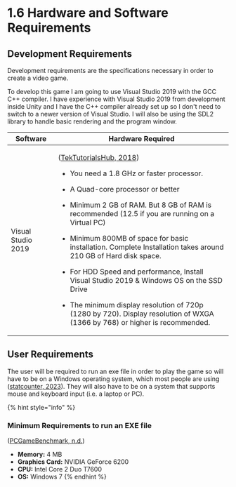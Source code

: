 # 1.6 Hardware and Software Requirements

## Development Requirements

Development requirements are the specifications necessary in order to create a video game.

To develop this game I am going to use Visual Studio 2019 with the GCC C++ compiler. I have experience with Visual Studio 2019 from development inside Unity and I have the C++ compiler already set up so I don't need to switch to a newer version of Visual Studio. I will also be using the SDL2 library to handle basic rendering and the program window.

| Software           | Hardware Required                                                                                                                                                                                                                                                                                                                                                                                                                                                                                                                                                                                                                                                                                                |
| ------------------ | ---------------------------------------------------------------------------------------------------------------------------------------------------------------------------------------------------------------------------------------------------------------------------------------------------------------------------------------------------------------------------------------------------------------------------------------------------------------------------------------------------------------------------------------------------------------------------------------------------------------------------------------------------------------------------------------------------------------- |
| Visual Studio 2019 | <p>(<a href="references.md#1.6-hardware-and-software-requirements">TekTutorialsHub, 2018</a>)</p><ul><li>You need a 1.8 GHz or faster processor.</li></ul><ul><li>A Quad-core processor or better</li></ul><ul><li>Minimum 2 GB of RAM. But 8 GB of RAM is recommended (12.5 if you are running on a Virtual PC)</li></ul><ul><li>Minimum 800MB of space for basic installation. Complete Installation takes around 210 GB of Hard disk space.</li></ul><ul><li>For HDD Speed and performance, Install Visual Studio 2019 &#x26; Windows OS on the SSD Drive</li></ul><ul><li>The minimum display resolution of 720p (1280 by 720). Display resolution of WXGA (1366 by 768) or higher is recommended.</li></ul> |

## User Requirements

The user will be required to run an exe file in order to play the game so will have to be on a Windows operating system, which most people are using ([statcounter, 2023](references.md#1.6-hardware-and-software-requirements)). They will also have to be on a system that supports mouse and keyboard input (i.e. a laptop or PC).

{% hint style="info" %}
### Minimum Requirements to run an EXE file



([PCGameBenchmark, n.d.](references.md#1.6-hardware-and-software-requirements))



* **Memory:** 4 MB
* **Graphics Card:** NVIDIA GeForce 6200
* **CPU:** Intel Core 2 Duo T7600
* **OS:** Windows 7
{% endhint %}
